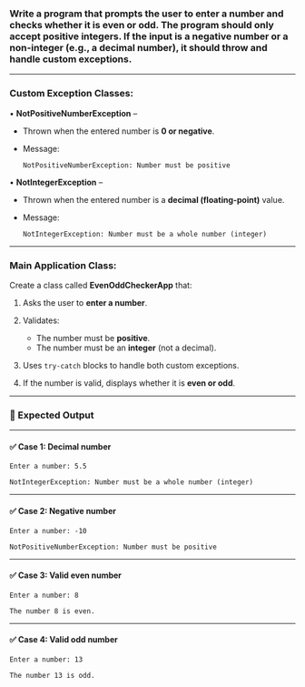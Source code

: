 ### Write a program that prompts the user to enter a **number** and checks whether it is **even or odd**. The program should only accept **positive integers**. If the input is a **negative number** or a **non-integer (e.g., a decimal number)**, it should throw and handle custom exceptions.

---

### **Custom Exception Classes:**

• **NotPositiveNumberException** –

* Thrown when the entered number is **0 or negative**.
* Message:

  ```
  NotPositiveNumberException: Number must be positive
  ```

• **NotIntegerException** –

* Thrown when the entered number is a **decimal (floating-point)** value.
* Message:

  ```
  NotIntegerException: Number must be a whole number (integer)
  ```

---

### **Main Application Class:**

Create a class called **EvenOddCheckerApp** that:

1. Asks the user to **enter a number**.
2. Validates:

   * The number must be **positive**.
   * The number must be an **integer** (not a decimal).
3. Uses `try-catch` blocks to handle both custom exceptions.
4. If the number is valid, displays whether it is **even or odd**.

---

### 🌟 Expected Output

---

#### ✅ Case 1: Decimal number

```
Enter a number: 5.5  

NotIntegerException: Number must be a whole number (integer)
```

---

#### ✅ Case 2: Negative number

```
Enter a number: -10  

NotPositiveNumberException: Number must be positive
```

---

#### ✅ Case 3: Valid even number

```
Enter a number: 8  

The number 8 is even.
```

---

#### ✅ Case 4: Valid odd number

```
Enter a number: 13  

The number 13 is odd.
```

